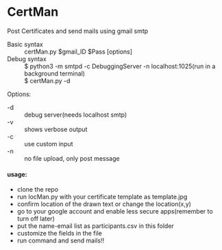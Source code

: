 # CertMan
Post Certificates and send mails using gmail smtp
<dl>
  <dt>Basic syntax</dt>
  <dd>certMan.py $gmail_ID $Pass [options]</dd>
  <dt>Debug syntax</dt>
    <dd>
      $ python3 -m smtpd -c DebuggingServer -n localhost:1025(run in a background terminal)<br>
      $ certMan.py -d
    </dd>
 </dl>
    Options:
 <dl>
  <dt>-d</dt>
   <dd> debug server(needs localhost smtp)</dd>
   <dt>-v</dt>
   <dd>shows verbose output</dd>
   <dt>-c</dt>
   <dd> use custom input</dd>
   <dt>-n</dt>
   <dd> no file upload, only post message</dd>
 </dl>
<h4>usage:</h4>
<ul>  
<li>clone the repo</li>
<li>run locMan.py with your certificate template as template.jpg</li>
<li>confirm location of the drawn text or change the location(x,y)</li>
<li>go to your google account and enable less secure apps(remember to turn off later)</li>
<li>put the name-email list as participants.csv in this folder</li>
<li>customize the fields in the file</li>
<li>run command and send mails!!</li>
